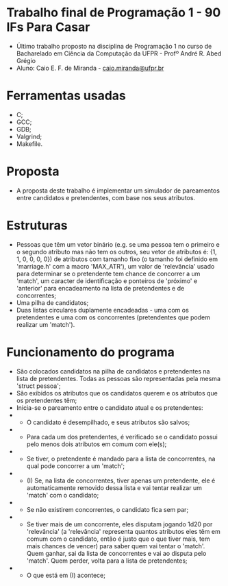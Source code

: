 # Trabalho final de Programação 1 - 90 IFs Para Casar
- Último trabalho proposto na disciplina de Programação 1 no curso de Bacharelado em Ciência da Computação da UFPR - Profº André R. Abed Grégio
- Aluno: Caio E. F. de Miranda - caio.miranda@ufpr.br

# Ferramentas usadas
- C;
- GCC;
- GDB;
- Valgrind;
- Makefile.

# Proposta
- A proposta deste trabalho é implementar um simulador de pareamentos entre candidatos e pretendentes, com base nos seus atributos.

# Estruturas
- Pessoas que têm um vetor binário (e.g. se uma pessoa tem o primeiro e o segundo atributo mas não tem os outros, seu vetor de atributos é: {1, 1, 0, 0, 0, 0}) de atributos com tamanho fixo (o tamanho foi definido em 'marriage.h' com a macro 'MAX_ATR'), um valor de 'relevância' usado para determinar se o pretendente tem chance de concorrer a um 'match', um caracter de identificação e ponteiros de 'próximo' e 'anterior' para encadeamento na lista de pretendentes e de concorrentes;
- Uma pilha de candidatos;
- Duas listas circulares duplamente encadeadas - uma com os pretendentes e uma com os concorrentes (pretendentes que podem realizar um 'match').

# Funcionamento do programa
- São colocados candidatos na pilha de candidatos e pretendentes na lista de pretendentes. Todas as pessoas são representadas pela mesma 'struct pessoa';
- São exibidos os atributos que os candidatos querem e os atributos que os pretendentes têm;
- Inicia-se o pareamento entre o candidato atual e os pretendentes:
- - O candidato é desempilhado, e seus atributos são salvos;
- - Para cada um dos pretendentes, é verificado se o candidato possui pelo menos dois atributos em comum com ele(s);
- - Se tiver, o pretendente é mandado para a lista de concorrentes, na qual pode concorrer a um 'match';
- - (I) Se, na lista de concorrentes, tiver apenas um pretendente, ele é automaticamente removido dessa lista e vai tentar realizar um 'match' com o candidato;
- - Se não existirem concorrentes, o candidato fica sem par;
- - Se tiver mais de um concorrente, eles disputam jogando 1d20 por 'relevância' (a 'relevância' representa quantos atributos eles tẽm em comum com o candidato, então é justo que o que tiver mais, tem mais chances de vencer) para saber quem vai tentar o 'match'. Quem ganhar, sai da lista de concorrentes e vai ao disputa pelo 'match'. Quem perder, volta para a lista de pretendentes;
- - O que está em (I) acontece;